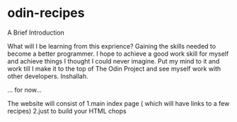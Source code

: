 # odin-recipes
 A Brief Introduction

 What will I be learning from this exprience? Gaining the skills needed to become a better programmer. 
 I hope to achieve a good work skill for myself and achieve things I thought I could never imagine. 
 Put my mind to it and work till I make it to the top of The Odin Project and see myself work with other developers. 
 Inshallah.

... for now...

The website will consist of
1.main index page ( which will have links to a few recipes)
2.just to build your HTML chops


  